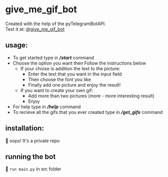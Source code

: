 # give_me_gif_bot
Created with the help of the pyTelegramBotAPI.    
Test it at: [@give_me_gif_bot](@give_me_gif_bot)
## usage: 
- To get started type in ***/start*** command
- Choose the option you want then Follow the instructions below
    - If your choise is addition the text to the picture:
        - Enter the text that you want in the input field 
        - Then choose the font you like
        - Finally add one picture and enjoy the result!
    - If you want to create your own gif:
        - Add more than two pictures (more - more interesting result)
        - Enjoy   
- For help type in ***/help*** command
- To recieve all the gifs that you ever created type in ***/get_gifs*** command
## installation:
:grimacing: oops! It's a private repo
## running the bot
:rocket: `run main.py` in src folder
